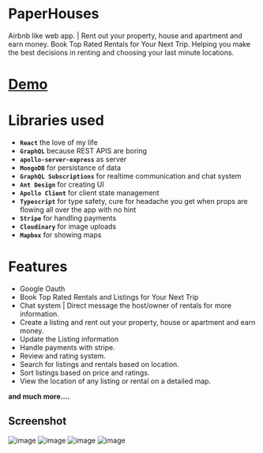 # PaperHouses
Airbnb like web app. | Rent out your property, house and apartment and earn money.
Book Top Rated Rentals for Your Next Trip. Helping you make the best decisions in renting and choosing your last minute locations.

# [Demo](https://paperhouses.netlify.app/)

# Libraries used


- **`React`** the love of my life
- **`GraphQL`** because REST APIS are boring
- **`apollo-server-express`** as server
- **`MongoDB`** for persistance of data
- **`GraphQL Subscriptions`** for realtime communication and chat system
- **`Ant Design`** for creating UI
- **`Apollo Client`** for client state management
- **`Typescript`** for type safety, cure for headache you get when props are flowing all over the app with no hint 
- **`Stripe`** for handling payments
- **`Cloudinary`** for image uploads
- **`Mapbox`** for showing maps


# Features

* Google Oauth
* Book Top Rated Rentals and Listings for Your Next Trip
* Chat system | Direct message the host/owner of rentals for more information.
* Create a listing and rent out your property, house or apartment and earn money.
* Update the Listing information
* Handle payments with stripe.
* Review and rating system.
* Search for listings and rentals based on location.
* Sort listings based on price and ratings.
* View the location of any listing or rental on a detailed map.

**and much more....**


## Screenshot
<img alt="image" src="https://i.imgur.com/fu5IX2v.png">

<img  alt="image" src="https://i.imgur.com/kN5Lsp4.png">

<img  alt="image" src="https://i.imgur.com/dAwI1lM.png">
<img  alt="image" src="https://i.imgur.com/sdlrmEH.png">